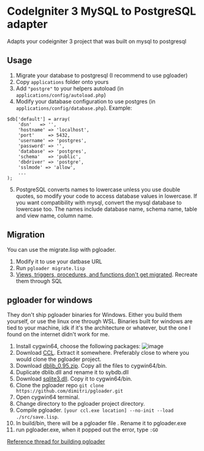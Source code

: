 # CodeIgniter 3 MySQL to PostgreSQL adapter

Adapts your codeigniter 3 project that was built on mysql to postgresql

## Usage

1. Migrate your database to postgresql (I recommend to use pgloader)
2. Copy `applications` folder onto yours
3. Add `"postgre"` to your helpers autoload (in `applications/config/autoload.php`)
4. Modify your database configuration to use postgres (in `applications/config/database.php`). Example:
```
$db['default'] = array(
    'dsn'   => '',
    'hostname' => 'localhost',
    'port'     => 5432,
    'username' => 'postgres',
    'password' => '',
    'database' => 'postgres',
    'schema'   => 'public',
    'dbdriver' => 'postgre',
    'sslmode' => 'allow',
    ...
);
```
5. PostgreSQL converts names to lowercase unless you use double quotes, so modify your code to access database values in lowercase. If you want compatibility with mysql, convert the mysql database to lowercase too. The names include database name, schema name, table and view name, column name. 

## Migration

You can use the migrate.lisp with pgloader. 
1. Modify it to use your datbase URL
2. Run `pgloader migrate.lisp`
3. [Views, triggers, procedures, and functions don't get migrated](https://pgloader.readthedocs.io/en/latest/ref/pgsql.html#postgresql-migration-limitations). Recreate them through SQL

## pgloader for windows

They don't ship pgloader binaries for Windows. Either you build them yourself, or use the linux one through WSL. Binaries built for windows are tied to your machine, idk if it's the architecture or whatever, but the one I found on the internet didn't work for me. 

1. Install cygwin64, choose the following packages:
![image](https://github.com/user-attachments/assets/61becd96-3573-47b5-8b03-8aaf067b8015)
2. Download [CCL](https://ccl.clozure.com/). Extract it somewhere. Preferably close to where you would clone the pgloader project.
3. Download [dblib_0.95.zip](https://github.com/dimitri/pgloader/files/3437567/dblib_0.95.zip). Copy all the files to cygwin64/bin.
4. Duplicate dblib.dll and rename it to sybdb.dll 
5. Download [sqlite3.dll](https://www.sqlite.org/download.html). Copy it to cygwin64/bin.
6. Clone the pgloader repo `git clone https://github.com/dimitri/pgloader.git`
7. Open cygwin64 terminal.
8. Change directory to the pgloader project directory.
9. Compile pgloader. `[your ccl.exe location] --no-init --load ./src/save.lisp`.
10. In build/bin, there will be a pgloader file . Rename it to pgloader.exe
11. run pgloader.exe, when it popped out the error, type `:GO`

[Reference thread for building pgloader](https://github.com/dimitri/pgloader/issues/652#issuecomment-2475414471)
